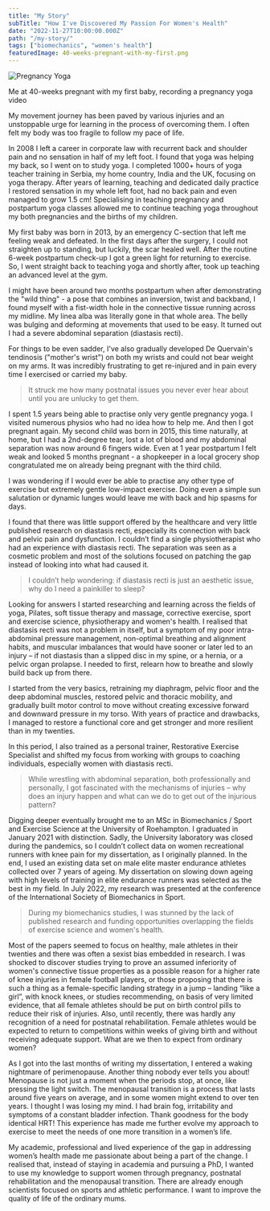 ```yaml
---
title: "My Story"
subTitle: "How I've Discovered My Passion For Women's Health"
date: "2022-11-27T10:00:00.000Z"
path: "/my-story/"
tags: ["biomechanics", "women's health"]
featuredImage: 40-weeks-pregnant-with-my-first.png
---
```


![Pregnancy Yoga](40-weeks-pregnant-with-my-first.png)
<figcaption>Me at 40-weeks pregnant with my first baby, recording a pregnancy yoga video</figcaption>

My movement journey has been paved by various injuries and an unstoppable urge
for learning in the process of overcoming them. I often felt my body was too
fragile to follow my pace of life.

In 2008 I left a career in corporate law with recurrent back and shoulder pain and no sensation in half of my left foot. I found that yoga was helping my back, so I went on to study yoga. I completed 1000+ hours of yoga teacher training in Serbia, my home country, India and the UK, focusing on yoga therapy. After years of learning, teaching and dedicated daily practice I restored sensation in my whole left foot, had no back pain and even managed to grow 1.5 cm! Specialising in teaching pregnancy and postpartum yoga classes allowed me to continue teaching yoga throughout my both pregnancies and the births of my children. 

My first baby was born in 2013, by an emergency C-section that left me feeling weak and defeated. In the first days after the surgery, I could not straighten up to standing, but luckily, the scar healed well. After the routine 6-week postpartum check-up I got a green light for returning to exercise. So, I went straight back to teaching yoga and shortly after, took up teaching an advanced level at the gym. 

I might have been around two months postpartum when after demonstrating the "wild thing" - a pose that combines an inversion, twist and backband, I found myself with a fist-width hole in the connective tissue running across my midline. My linea alba was literally gone in that whole area. The belly was bulging and deforming at movements that used to be easy. It turned out I had a severe abdominal separation (diastasis recti). 

For things to be even sadder, I've also gradually developed De Quervain's tendinosis ("mother's wrist") on both my wrists and could not bear weight on my arms. It was incredibly frustrating to get re-injured and in pain every time I exercised or carried my baby. 

> It struck me how many postnatal issues you never ever hear about until you are unlucky to get them.

I spent 1.5 years being able to practise only very gentle pregnancy yoga. I visited numerous physios who had no idea how to help me. And then I got pregnant again. My second child was born in 2015, this time naturally, at home, but I had a 2nd-degree tear, lost a lot of blood and my abdominal separation was now around 6 fingers wide. Even at 1 year postpartum I felt weak and looked 5 months pregnant - a shopkeeper in a local grocery shop congratulated me on already being pregnant with the third child. 

I was wondering if I would ever be able to practise any other type of exercise but extremely gentle low-impact exercise. Doing even a simple sun salutation or dynamic lunges would leave me with back and hip spasms for days. 

I found that there was little support offered by the healthcare and very little published research on diastasis recti, especially its connection with back and pelvic pain and dysfunction. I couldn’t find a single physiotherapist who had an experience with diastasis recti. The separation was seen as a cosmetic problem and most of the solutions focused on patching the gap instead of looking into what had caused it. 

> I couldn’t help wondering: if diastasis recti is just an aesthetic issue, why do I need a painkiller to sleep?

Looking for answers I started researching and learning across the fields of yoga, Pilates, soft tissue therapy and massage, corrective exercise, sport and exercise science, physiotherapy and women's health. I realised that diastasis recti was not a problem in itself, but a symptom of my poor intra-abdominal pressure management, non-optimal breathing and alignment habits, and muscular imbalances that would have sooner or later led to an injury – if not diastasis than a slipped disc in my spine, or a hernia, or a pelvic organ prolapse. I needed to first, relearn how to breathe and slowly build back up from there.

I started from the very basics, retraining my diaphragm, pelvic floor and the deep abdominal muscles, restored pelvic and thoracic mobility, and gradually built motor control to move without creating excessive forward and downward pressure in my torso. With years of practice and drawbacks, I managed to restore a functional core and get stronger and more resilient than in my twenties.

In this period, I also trained as a personal trainer, Restorative Exercise Specialist and shifted my focus from working with groups to coaching individuals, especially women with diastasis recti.

> While wrestling with abdominal separation, both professionally and personally, I got fascinated with the mechanisms of injuries – why does an injury happen and what can we do to get out of the injurious pattern?

Digging deeper eventually brought me to an MSc in Biomechanics / Sport and Exercise Science at the University of Roehampton. I graduated in January 2021 with distinction. Sadly, the University laboratory was closed during the pandemics, so I couldn’t collect data on women recreational runners with knee pain for my dissertation, as I originally planned. In the end, I used an existing data set on male elite master endurance athletes collected over 7 years of ageing. My dissertation on slowing down ageing with high levels of training in elite endurance runners was selected as the best in my field. In July 2022, my research was presented at the conference of the International Society of Biomechanics in Sport.

> During my biomechanics studies, I was stunned by the lack of published research and funding opportunities overlapping the fields of exercise science and women's health. 

Most of the papers seemed to focus on healthy, male athletes in their twenties and there was often a sexist bias embedded in research. I was shocked to discover studies trying to prove an assumed inferiority of women's connective tissue properties as a possible reason for a higher rate of knee injuries in female football players, or those proposing that there is such a thing as a female-specific landing strategy in a jump – landing “like a girl”, with knock knees, or studies recommending, on basis of very limited evidence, that all female athletes should be put on birth control pills to reduce their risk of injuries. Also, until recently, there was hardly any recognition of a need for postnatal rehabilitation. Female athletes would be expected to return to competitions within weeks of giving birth and without receiving adequate support. What are we then to expect from ordinary women?

As I got into the last months of writing my dissertation, I entered a waking nightmare of perimenopause. Another thing nobody ever tells you about! Menopause is not just a moment when the periods stop, at once, like pressing the light switch. The menopausal transition is a process that lasts around five years on average, and in some women might extend to over ten years. I thought I was losing my mind. I had brain fog, irritability and symptoms of a constant bladder infection. Thank goodness for the body identical HRT! This experience has made me further evolve my approach to exercise to meet the needs of one more transition in a women’s life.

My academic, professional and lived experience of the gap in addressing women’s health made me passionate about being a part of the change. I realised that, instead of staying in academia and pursuing a PhD, I wanted to use my knowledge to support women through pregnancy, postnatal rehabilitation and the menopausal transition. There are already enough scientists focused on sports and athletic performance. I want to improve the quality of life of the ordinary mums.